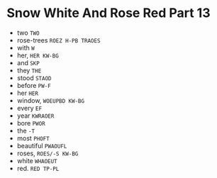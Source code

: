 # Snow White And Rose Red Part 13

* two `TWO`
* rose-trees `ROEZ H-PB TRAOES`
* with `W`
* her, `HER KW-BG`
* and `SKP`
* they `THE`
* stood `STAOD`
* before `PW-F`
* her `HER`
* window, `WOEUPBD KW-BG`
* every `EF`
* year `KWRAOER`
* bore `PWOR`
* the `-T`
* most `PHOFT`
* beautiful `PWAOUFL`
* roses, `ROES/-S KW-BG`
* white `WHAOEUT`
* red. `RED TP-PL`
